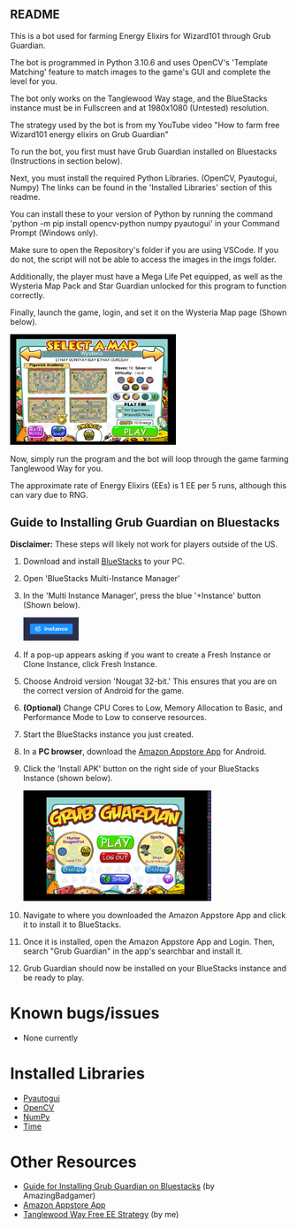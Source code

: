 ## README

This is a bot used for farming Energy Elixirs for Wizard101 through Grub Guardian.

The bot is programmed in Python 3.10.6 and uses OpenCV's 'Template Matching' feature to match images to the game's GUI and complete the level for you.

The bot only works on the Tanglewood Way stage, and the BlueStacks instance must be in Fullscreen and at 1980x1080 (Untested) resolution.

The strategy used by the bot is from my YouTube video "How to farm free Wizard101 energy elixirs on Grub Guardian"

To run the bot, you first must have Grub Guardian installed on Bluestacks (Instructions in section below).

Next, you must install the required Python Libraries. (OpenCV, Pyautogui, Numpy) The links can be found in the 'Installed Libraries' section of this readme.

You can install these to your version of Python by running the command 'python -m pip install opencv-python numpy pyautogui' in your Command Prompt (Windows only).

Make sure to open the Repository's folder if you are using VSCode. If you do not, the script will not be able to access the images in the imgs folder.

Additionally, the player must have a Mega Life Pet equipped, as well as the Wysteria Map Pack and Star Guardian unlocked for this program to function correctly.

Finally, launch the game, login, and set it on the Wysteria Map page (Shown below).

<img src="imgs/wysteriaWorldPack.PNG" alt="Alt Text" width="300" height="200">

Now, simply run the program and the bot will loop through the game farming Tanglewood Way for you.

The approximate rate of Energy Elixirs (EEs) is 1 EE per 5 runs, although this can vary due to RNG.

## Guide to Installing Grub Guardian on Bluestacks
**Disclaimer:** These steps will likely not work for players outside of the US.

1. Download and install [BlueStacks](https://support.bluestacks.com/hc/en-us/categories/4407981230349-BlueStacks-X) to your PC.
2. Open 'BlueStacks Multi-Instance Manager'
3. In the 'Multi Instance Manager', press the blue '+Instance' button (Shown below).

    <img src="imgs/instanceButton.PNG" alt="Alt Text" width="100" height="42">

4. If a pop-up appears asking if you want to create a Fresh Instance or Clone Instance, click Fresh Instance.
5. Choose Android version 'Nougat 32-bit.' This ensures that you are on the correct version of Android for the game.
6. **(Optional)** Change CPU Cores to Low, Memory Allocation to Basic, and Performance Mode to Low to conserve resources.
7. Start the BlueStacks instance you just created.
8. In a **PC browser**, download the [Amazon Appstore App](<https://www.amazon.com/gp/mas/get/amazonapp>) for Android.
9. Click the 'Install APK' button on the right side of your BlueStacks Instance (shown below).

    <img src="imgs/installAPK.PNG" alt="Alt Text" width="340" height="200">

10. Navigate to where you downloaded the Amazon Appstore App and click it to install it to BlueStacks.
11. Once it is installed, open the Amazon Appstore App and Login. Then, search "Grub Guardian" in the app's searchbar and install it.
12. Grub Guardian should now be installed on your BlueStacks instance and be ready to play.

# Known bugs/issues
- None currently

# Installed Libraries
- [Pyautogui](https://pyautogui.readthedocs.io/en/latest/)
- [OpenCV](https://pypi.org/project/opencv-python/)
- [NumPy](https://numpy.org)
- [Time](https://docs.python.org/3/library/time.html)

# Other Resources
- [Guide for Installing Grub Guardian on Bluestacks](<https://www.reddit.com/r/Wizard101/comments/12tj3s1/a_semicomprehensive_guide_to_playing_grub/>) (by AmazingBadgamer)
- [Amazon Appstore App](<https://www.amazon.com/gp/mas/get/amazonapp>)
- [Tanglewood Way Free EE Strategy](<https://www.youtube.com/watch?v=iWpcQNuVs2g>) (by me)